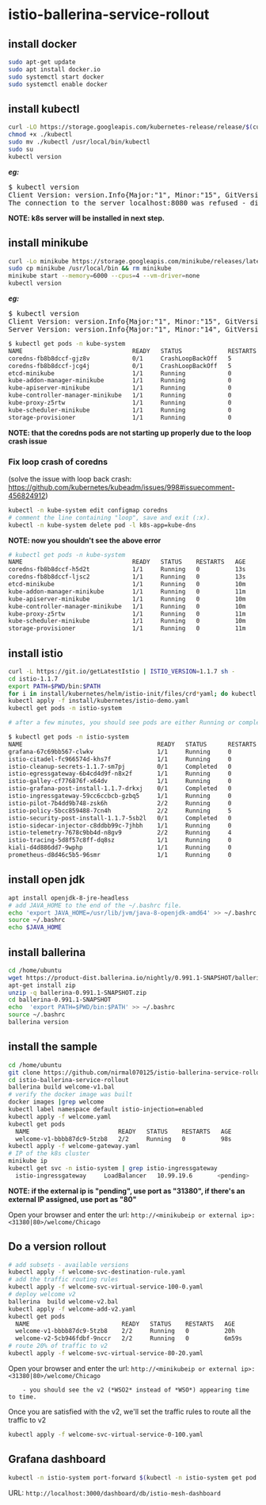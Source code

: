 # istio-ballerina-service-rollout


## install docker
```bash
sudo apt-get update
sudo apt install docker.io
sudo systemctl start docker
sudo systemctl enable docker
```
    
## install kubectl

```bash
curl -LO https://storage.googleapis.com/kubernetes-release/release/$(curl -s https://storage.googleapis.com/kubernetes-release/release/stable.txt)/bin/linux/amd64/kubectl
chmod +x ./kubectl
sudo mv ./kubectl /usr/local/bin/kubectl
sudo su
kubectl version
```
***eg:***
<pre>
$ kubectl version
Client Version: version.Info{Major:"1", Minor:"15", GitVersion:"v1.15.0", GitCommit:"e8462b5b5dc2584fdcd18e6bcfe9f1e4d970a529", GitTreeState:"clean", BuildDate:"2019-06-19T16:40:16Z", GoVersion:"go1.12.5", Compiler:"gc", Platform:"linux/amd64"}
The connection to the server localhost:8080 was refused - did you specify the right host or port?
</pre>

**NOTE: k8s server will be installed in next step.**

## install minikube

```bash
curl -Lo minikube https://storage.googleapis.com/minikube/releases/latest/minikube-linux-amd64   && chmod +x minikube
sudo cp minikube /usr/local/bin && rm minikube
minikube start --memory=6000 --cpus=4 --vm-driver=none
kubectl version 
```
***eg:***
<pre>
$ kubectl version
Client Version: version.Info{Major:"1", Minor:"15", GitVersion:"v1.15.0", GitCommit:"e8462b5b5dc2584fdcd18e6bcfe9f1e4d970a529", GitTreeState:"clean", BuildDate:"2019-06-19T16:40:16Z", GoVersion:"go1.12.5", Compiler:"gc", Platform:"linux/amd64"}
Server Version: version.Info{Major:"1", Minor:"14", GitVersion:"v1.14.3", GitCommit:"5e53fd6bc17c0dec8434817e69b04a25d8ae0ff0", GitTreeState:"clean", BuildDate:"2019-06-06T01:36:19Z", GoVersion:"go1.12.5", Compiler:"gc", Platform:"linux/amd64"}
</pre>

```bash
$ kubectl get pods -n kube-system
NAME                               READY   STATUS             RESTARTS   AGE
coredns-fb8b8dccf-gjz8v            0/1     CrashLoopBackOff   5          5m49s
coredns-fb8b8dccf-jcg4j            0/1     CrashLoopBackOff   5          5m49s
etcd-minikube                      1/1     Running            0          4m45s
kube-addon-manager-minikube        1/1     Running            0          5m59s
kube-apiserver-minikube            1/1     Running            0          5m3s
kube-controller-manager-minikube   1/1     Running            0          4m38s
kube-proxy-z5rtw                   1/1     Running            0          5m49s
kube-scheduler-minikube            1/1     Running            0          4m41s
storage-provisioner                1/1     Running            0          5m48s
```

**NOTE: that the coredns pods are not starting up properly due to the loop crash issue**

### Fix loop crash of coredns 
(solve the issue with loop back crash: https://github.com/kubernetes/kubeadm/issues/998#issuecomment-456824912)

```bash
kubectl -n kube-system edit configmap coredns
# comment the line containing "loop", save and exit (:x).
kubectl -n kube-system delete pod -l k8s-app=kube-dns
```
**NOTE: now you shouldn't see the above error**

```bash
# kubectl get pods -n kube-system
NAME                               READY   STATUS    RESTARTS   AGE
coredns-fb8b8dccf-h5d2t            1/1     Running   0          13s
coredns-fb8b8dccf-ljsc2            1/1     Running   0          13s
etcd-minikube                      1/1     Running   0          10m
kube-addon-manager-minikube        1/1     Running   0          11m
kube-apiserver-minikube            1/1     Running   0          10m
kube-controller-manager-minikube   1/1     Running   0          10m
kube-proxy-z5rtw                   1/1     Running   0          11m
kube-scheduler-minikube            1/1     Running   0          10m
storage-provisioner                1/1     Running   0          11m
```

## install istio

```bash
curl -L https://git.io/getLatestIstio | ISTIO_VERSION=1.1.7 sh -
cd istio-1.1.7
export PATH=$PWD/bin:$PATH
for i in install/kubernetes/helm/istio-init/files/crd*yaml; do kubectl apply -f $i; done
kubectl apply -f install/kubernetes/istio-demo.yaml
kubectl get pods -n istio-system

# after a few minutes, you should see pods are either Running or completed.

$ kubectl get pods -n istio-system
NAME                                      READY   STATUS      RESTARTS   AGE
grafana-67c69bb567-clwkv                  1/1     Running     0          6m7s
istio-citadel-fc966574d-khs7f             1/1     Running     0          6m7s
istio-cleanup-secrets-1.1.7-sm7pj         0/1     Completed   0          6m8s
istio-egressgateway-6b4cd4d9f-n8x2f       1/1     Running     0          6m7s
istio-galley-cf776876f-x64dv              1/1     Running     0          6m7s
istio-grafana-post-install-1.1.7-drkxj    0/1     Completed   0          6m8s
istio-ingressgateway-59cc6ccbcb-gzbq5     1/1     Running     0          6m7s
istio-pilot-7b4dd9b748-zsk6h              2/2     Running     0          6m7s
istio-policy-5bcc859488-7cn4h             2/2     Running     5          6m7s
istio-security-post-install-1.1.7-5sb2l   0/1     Completed   0          6m8s
istio-sidecar-injector-c8ddbb99c-7jhbh    1/1     Running     0          6m6s
istio-telemetry-7678c9bb4d-n8gv9          2/2     Running     4          6m7s
istio-tracing-5d8f57c8ff-dq8sz            1/1     Running     0          6m6s
kiali-d4d886dd7-9wphp                     1/1     Running     0          6m7s
prometheus-d8d46c5b5-96smr                1/1     Running     0          6m7s
```

## install open jdk

```bash
apt install openjdk-8-jre-headless
# add JAVA_HOME to the end of the ~/.bashrc file.
echo 'export JAVA_HOME=/usr/lib/jvm/java-8-openjdk-amd64' >> ~/.bashrc
source ~/.bashrc
echo $JAVA_HOME
```

## install ballerina

```bash
cd /home/ubuntu
wget https://product-dist.ballerina.io/nightly/0.991.1-SNAPSHOT/ballerina-0.991.1-SNAPSHOT.zip
apt-get install zip
unzip -q ballerina-0.991.1-SNAPSHOT.zip
cd ballerina-0.991.1-SNAPSHOT 
echo  'export PATH=$PWD/bin:$PATH' >> ~/.bashrc
source ~/.bashrc
ballerina version 
```

## install the sample

```bash
cd /home/ubuntu
git clone https://github.com/nirmal070125/istio-ballerina-service-rollout.git
cd istio-ballerina-service-rollout
ballerina build welcome-v1.bal
# verify the docker image was built
docker images |grep welcome 
kubectl label namespace default istio-injection=enabled
kubectl apply -f welcome.yaml 
kubectl get pods 
  NAME                         READY   STATUS    RESTARTS   AGE
  welcome-v1-bbbb87dc9-5tzb8   2/2     Running   0          98s
kubectl apply -f welcome-gateway.yaml
# IP of the k8s cluster
minikube ip 
kubectl get svc -n istio-system | grep istio-ingressgateway
  istio-ingressgateway     LoadBalancer   10.99.19.6       <pending>          15020:31775/TCP,80:31380/TCP,443:31390/TCP,31400:31400/TCP,15029:31958/TCP,15030:31214/TCP,15031:32565/TCP,15032:32240/TCP,15443:31331/TCP   119m
```

**NOTE: if the external ip is "pending", use port as "31380", if there's an external IP assigned, use port as "80"**
    
Open your browser and enter the url: `http://<minikubeip or external ip>:<31380|80>/welcome/Chicago`
      
    
## Do a version rollout
```bash
# add subsets - available versions
kubectl apply -f welcome-svc-destination-rule.yaml 
# add the traffic routing rules
kubectl apply -f welcome-svc-virtual-service-100-0.yaml 
# deploy welcome v2
ballerina  build welcome-v2.bal 
kubectl apply -f welcome-add-v2.yaml
kubectl get pods
  NAME                          READY   STATUS    RESTARTS   AGE
  welcome-v1-bbbb87dc9-5tzb8    2/2     Running   0          20h
  welcome-v2-5cb946fdbf-9nccr   2/2     Running   0          6m59s
# route 20% of traffic to v2
kubectl apply -f welcome-svc-virtual-service-80-20.yaml
```

Open your browser and enter the url: `http://<minikubeip or external ip>:<31380|80>/welcome/Chicago`

        - you should see the v2 (*WSO2* instead of *WSO*) appearing time to time.
    
Once you are satisfied with the v2, we'll set the traffic rules to route all the traffic to v2
```bash
kubectl apply -f welcome-svc-virtual-service-0-100.yaml 
```

## Grafana dashboard

```bash
kubectl -n istio-system port-forward $(kubectl -n istio-system get pod -l app=grafana -o jsonpath='{.items[0].metadata.name}') 3000:3000 &
```

URL: `http://localhost:3000/dashboard/db/istio-mesh-dashboard`

